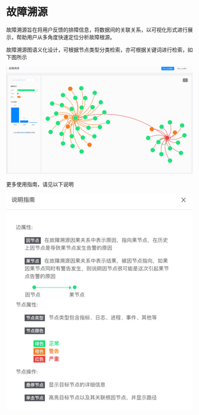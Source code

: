 # 故障溯源

故障溯源旨在将用户反馈的排障信息，将数据间的关联关系，以可视化形式进行展示，帮助用户从多角度快速定位分析故障根源。

故障溯源图语义化设计，可根据节点类型分类检索，亦可根据关键词进行检索，如下图所示

![](/part5/images/rca-19-01-18.png)

更多使用指南，请见以下说明

![](/part5/images/rca_info-19-01-18.png)


